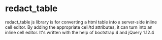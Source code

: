 # redact_table
redact_table js library is for converting a html table into a server-side inline cell editor.
By adding the appropriate cell/td attributes, it can turn into an inline cell editor.
It's written with the help of bootstrap 4 and jQuery 1.12.4
